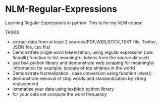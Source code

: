 # NLM-Regular-Expressions
Learning Regular Expressions in python. This is for my NLM course

TASKS
- extract data from at least 2 sources(PDF,WEB,DOCX,TEXT file, Twitter, JSON file, csv file)
- Demonstrate single word tokenization, using regular expression (use findall() function to list meaningful tokens from the source dataset)
- use bs4 python library and demonstrate web scraping for meaningful information for example: biodata of top athletes in the world
- Demonstrate Normalization , case conversion using function lower()
- demonstrate removal of stop words and standardization by string replacement
- lemmatize your data using textblob python library
- for your data set compute the word frequency
